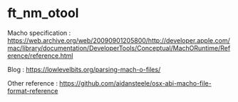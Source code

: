 # ft_nm_otool

Macho specification : https://web.archive.org/web/20090901205800/http://developer.apple.com/mac/library/documentation/DeveloperTools/Conceptual/MachORuntime/Reference/reference.html

Blog : https://lowlevelbits.org/parsing-mach-o-files/

Other reference : https://github.com/aidansteele/osx-abi-macho-file-format-reference